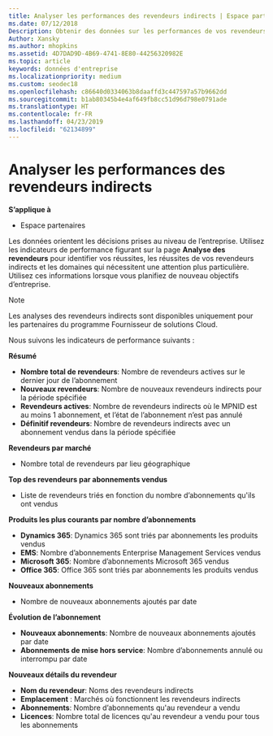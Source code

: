 ```yaml
---
title: Analyser les performances des revendeurs indirects | Espace partenaires
ms.date: 07/12/2018
Description: Obtenir des données sur les performances de vos revendeurs indirects pour identifier les réussites, ainsi que des zones qui peuvent nécessiter plus d’attention.
Author: Xansky
ms.author: mhopkins
ms.assetid: 4D7DAD9D-4B69-4741-8E80-44256320982E
ms.topic: article
keywords: données d'entreprise
ms.localizationpriority: medium
ms.custom: seodec18
ms.openlocfilehash: c86640d0334063b8daaffd3c447597a57b9662dd
ms.sourcegitcommit: b1ab80345b4e4af649fb8cc51d96d798e0791ade
ms.translationtype: HT
ms.contentlocale: fr-FR
ms.lasthandoff: 04/23/2019
ms.locfileid: "62134899"
---
```

# <a name="analyze-indirect-resellers-performance"></a>Analyser les performances des revendeurs indirects 

**S’applique à**
- Espace partenaires

Les données orientent les décisions prises au niveau de l’entreprise. Utilisez les indicateurs de performance figurant sur la page **Analyse des revendeurs** pour identifier vos réussites, les réussites de vos revendeurs indirects et les domaines qui nécessitent une attention plus particulière. Utilisez ces informations lorsque vous planifiez de nouveau objectifs d’entreprise.

> [!NOTE]
> Les analyses des revendeurs indirects sont disponibles uniquement pour les partenaires du programme Fournisseur de solutions Cloud.

Nous suivons les indicateurs de performance suivants :

**Résumé**  
 - **Nombre total de revendeurs**: Nombre de revendeurs actives sur le dernier jour de l’abonnement  
 - **Nouveaux revendeurs**: Nombre de nouveaux revendeurs indirects pour la période spécifiée  
 - **Revendeurs actives**: Nombre de revendeurs indirects où le MPNID est au moins 1 abonnement, et l’état de l’abonnement n’est pas annulé  
 - **Définitif revendeurs**: Nombre de revendeurs indirects avec un abonnement vendus dans la période spécifiée  

**Revendeurs par marché**  
 - Nombre total de revendeurs par lieu géographique  

**Top des revendeurs par abonnements vendus**
 - Liste de revendeurs triés en fonction du nombre d’abonnements qu'ils ont vendus  

**Produits les plus courants par nombre d’abonnements**  
 - **Dynamics 365**: Dynamics 365 sont triés par abonnements les produits vendus  
 - **EMS**: Nombre d’abonnements Enterprise Management Services vendus  
 - **Microsoft 365**: Nombre d’abonnements Microsoft 365 vendus  
 - **Office 365**: Office 365 sont triés par abonnements les produits vendus  

**Nouveaux abonnements**  
 - Nombre de nouveaux abonnements ajoutés par date  

**Évolution de l’abonnement**  
 - **Nouveaux abonnements**: Nombre de nouveaux abonnements ajoutés par date  
 - **Abonnements de mise hors service**: Nombre d’abonnements annulé ou interrompu par date  

**Nouveaux détails du revendeur**  
 - **Nom du revendeur**: Noms des revendeurs indirects  
 - **Emplacement** : Marchés où fonctionnent les revendeurs indirects  
 - **Abonnements**: Nombre d’abonnements qu'au revendeur a vendu  
 - **Licences**: Nombre total de licences qu'au revendeur a vendu pour tous les abonnements  
  
  